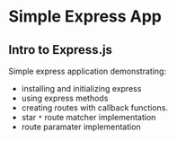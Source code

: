 # Simple Express App

## Intro to Express.js

Simple express application demonstrating:

- installing and initializing express
- using express methods
- creating routes with callback functions.
- star `*` route matcher implementation
- route paramater implementation
